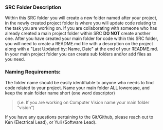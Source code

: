 ### **SRC Folder Description**

Within this SRC folder you will create a new folder named after your project, in the newly created project folder is where you will update code relating to the task 
you are working on.
If you are collaborating with someone who has already created a main project folder within SRC **DO NOT** create another one.
After you have created your main folder for code within this SRC folder, you will need to create a README.md file with a descrption on the project
along with a "Last Updated by: Name, Date" at the end of your README.md. In your main project folder you
can create sub folders and/or add files as you need.

### **Naming Requirements:**
 
The folder name should be easily identifiable to anyone who needs to find code related to your project. 
Name your main folder ALL lowercase, and keep the main folder name short (one word descriptor)
>(i.e. If you are working on Computer Vision name your main folder "vision")

If you have any questions pertaining to the Git/Github, please reach out to Ken (Electrical Lead), or Yuli (Software Lead).
